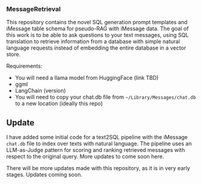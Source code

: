 ### MessageRetrieval ###

This repository contains the novel SQL generation prompt templates and iMessage table schema for pseudo-RAG with iMessage data. The goal of this work is to be able to ask questions to your text messages, using SQL translation to retrieve information from a database with simple natural language requests instead of embedding the entire database in a vector store.

Requirements:
- You will need a llama model from HuggingFace (link TBD)
- ggml
- LangChain (version)
- You will need to copy your chat.db file from `~/Library/Messages/chat.db` to a new location (ideally this repo)

## Update

I have added some initial code for a text2SQL pipeline with the iMessage `chat.db` file to index over texts with natural language. The pipeline uses an LLM-as-Judge pattern for scoring and ranking retrieved messages with respect to the original query. More updates to come soon here.

There will be more updates made with this repository, as it is in very early stages. Updates coming soon.
